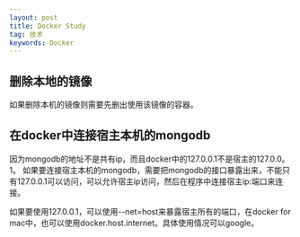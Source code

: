 ```yaml
---
layout: post
title: Docker Study
tag: 技术
keywords: Docker
---
```


## 删除本地的镜像

如果删除本机的镜像则需要先删出使用该镜像的容器。


## 在docker中连接宿主本机的mongodb

因为mongodb的地址不是共有ip，而且docker中的127.0.0.1不是宿主的127.0.0。1。
如果要连接宿主本机的mongodb，需要把mongodb的接口暴露出来，不能只有127.0.0.1可以访问，可以允许宿主ip访问，然后在程序中连接宿主ip:端口来连接。

如果要使用127.0.0.1，可以使用--net=host来暴露宿主所有的端口，在docker for mac中，也可以使用docker.host.internet。具体使用情况可以google。





